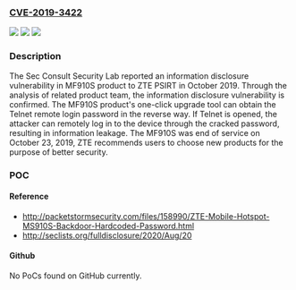 ### [CVE-2019-3422](https://cve.mitre.org/cgi-bin/cvename.cgi?name=CVE-2019-3422)
![](https://img.shields.io/static/v1?label=Product&message=MF910S&color=blue)
![](https://img.shields.io/static/v1?label=Version&message=n%2Fa&color=blue)
![](https://img.shields.io/static/v1?label=Vulnerability&message=information%20disclosure&color=brighgreen)

### Description

The Sec Consult Security Lab reported an information disclosure vulnerability in MF910S product to ZTE PSIRT in October 2019. Through the analysis of related product team, the information disclosure vulnerability is confirmed. The MF910S product's one-click upgrade tool can obtain the Telnet remote login password in the reverse way. If Telnet is opened, the attacker can remotely log in to the device through the cracked password, resulting in information leakage. The MF910S was end of service on October 23, 2019, ZTE recommends users to choose new products for the purpose of better security.

### POC

#### Reference
- http://packetstormsecurity.com/files/158990/ZTE-Mobile-Hotspot-MS910S-Backdoor-Hardcoded-Password.html
- http://seclists.org/fulldisclosure/2020/Aug/20

#### Github
No PoCs found on GitHub currently.

